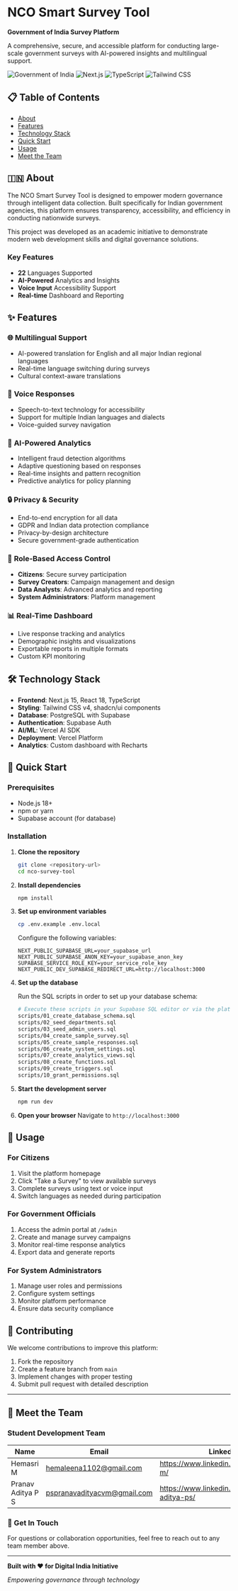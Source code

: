 # NCO Smart Survey Tool

**Government of India Survey Platform**

A comprehensive, secure, and accessible platform for conducting large-scale government surveys with AI-powered insights and multilingual support.

![Government of India](https://img.shields.io/badge/Government-of%20India-FF9933?style=for-the-badge)
![Next.js](https://img.shields.io/badge/Next.js-15-black?style=for-the-badge&logo=next.js)
![TypeScript](https://img.shields.io/badge/TypeScript-5-blue?style=for-the-badge&logo=typescript)
![Tailwind CSS](https://img.shields.io/badge/Tailwind%20CSS-4-38B2AC?style=for-the-badge&logo=tailwind-css)

## 📋 Table of Contents

- [About](#-about)
- [Features](#-features)
- [Technology Stack](#-technology-stack)
- [Quick Start](#-quick-start)
- [Usage](#-usage)
- [Meet the Team](#-meet-the-team)

## 🇮🇳 About

The NCO Smart Survey Tool is designed to empower modern governance through intelligent data collection. Built specifically for Indian government agencies, this platform ensures transparency, accessibility, and efficiency in conducting nationwide surveys.

This project was developed as an academic initiative to demonstrate modern web development skills and digital governance solutions.

### Key Features
- **22** Languages Supported
- **AI-Powered** Analytics and Insights
- **Voice Input** Accessibility Support
- **Real-time** Dashboard and Reporting

## ✨ Features

### 🌐 **Multilingual Support**
- AI-powered translation for English and all major Indian regional languages
- Real-time language switching during surveys
- Cultural context-aware translations

### 🎤 **Voice Responses**
- Speech-to-text technology for accessibility
- Support for multiple Indian languages and dialects
- Voice-guided survey navigation

### 🧠 **AI-Powered Analytics**
- Intelligent fraud detection algorithms
- Adaptive questioning based on responses
- Real-time insights and pattern recognition
- Predictive analytics for policy planning

### 🔒 **Privacy & Security**
- End-to-end encryption for all data
- GDPR and Indian data protection compliance
- Privacy-by-design architecture
- Secure government-grade authentication

### 👥 **Role-Based Access Control**
- **Citizens**: Secure survey participation
- **Survey Creators**: Campaign management and design
- **Data Analysts**: Advanced analytics and reporting
- **System Administrators**: Platform management

### 📊 **Real-Time Dashboard**
- Live response tracking and analytics
- Demographic insights and visualizations
- Exportable reports in multiple formats
- Custom KPI monitoring

## 🛠 Technology Stack

- **Frontend**: Next.js 15, React 18, TypeScript
- **Styling**: Tailwind CSS v4, shadcn/ui components
- **Database**: PostgreSQL with Supabase
- **Authentication**: Supabase Auth
- **AI/ML**: Vercel AI SDK
- **Deployment**: Vercel Platform
- **Analytics**: Custom dashboard with Recharts

## 🚀 Quick Start

### Prerequisites

- Node.js 18+ 
- npm or yarn
- Supabase account (for database)

### Installation

1. **Clone the repository**
   ```bash
   git clone <repository-url>
   cd nco-survey-tool
   ```

2. **Install dependencies**
   ```bash
   npm install
   ```

3. **Set up environment variables**
   ```bash
   cp .env.example .env.local
   ```
   
   Configure the following variables:
   ```env
   NEXT_PUBLIC_SUPABASE_URL=your_supabase_url
   NEXT_PUBLIC_SUPABASE_ANON_KEY=your_supabase_anon_key
   SUPABASE_SERVICE_ROLE_KEY=your_service_role_key
   NEXT_PUBLIC_DEV_SUPABASE_REDIRECT_URL=http://localhost:3000
   ```

4. **Set up the database**
   
   Run the SQL scripts in order to set up your database schema:
   ```bash
   # Execute these scripts in your Supabase SQL editor or via the platform
   scripts/01_create_database_schema.sql
   scripts/02_seed_departments.sql
   scripts/03_seed_admin_users.sql
   scripts/04_create_sample_survey.sql
   scripts/05_create_sample_responses.sql
   scripts/06_create_system_settings.sql
   scripts/07_create_analytics_views.sql
   scripts/08_create_functions.sql
   scripts/09_create_triggers.sql
   scripts/10_grant_permissions.sql
   ```

5. **Start the development server**
   ```bash
   npm run dev
   ```

6. **Open your browser**
   Navigate to `http://localhost:3000`

## 🎯 Usage

### For Citizens
1. Visit the platform homepage
2. Click "Take a Survey" to view available surveys
3. Complete surveys using text or voice input
4. Switch languages as needed during participation

### For Government Officials
1. Access the admin portal at `/admin`
2. Create and manage survey campaigns
3. Monitor real-time response analytics
4. Export data and generate reports

### For System Administrators
1. Manage user roles and permissions
2. Configure system settings
3. Monitor platform performance
4. Ensure data security compliance

## 🤝 Contributing

We welcome contributions to improve this platform:

1. Fork the repository
2. Create a feature branch from `main`
3. Implement changes with proper testing
4. Submit pull request with detailed description

---

## 👥 Meet the Team

### Student Development Team

| **Name** | **Email** | **LinkedIn** |
|----------|-----------|--------------|
| Hemasri M | hemaleena1102@gmail.com | https://www.linkedin.com/in/hemasri-m/ |
| Pranav Aditya P S | pspranavadityacvm@gmail.com | https://www.linkedin.com/in/pranav-aditya-ps/ |

### 🤝 Get In Touch
For questions or collaboration opportunities, feel free to reach out to any team member above.

---

**Built with ❤️ for Digital India Initiative**

*Empowering governance through technology*